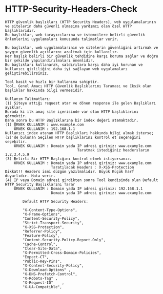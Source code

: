 # HTTP-Security-Headers-Check
    HTTP güvenlik başlıkları (HTTP Security Headers), web uygulamalarının ve sitelerin daha güvenli olmasına yardımcı olan özel HTTP başlıklarıdır. 
    Bu başlıklar, web tarayıcılarına ve istemcilere belirli güvenlik önlemlerini uygulamaları konusunda talimatlar verir.
        
    Bu başlıklar, web uygulamalarının ve sitelerin güvenliğini artırmak ve yaygın güvenlik açıklarını azaltmak için kullanılır. 
    Her başlık belirli bir güvenlik tehdidine karşı koruma sağlar ve doğru bir şekilde yapılandırılmaları önemlidir. 
    Bu başlıkları kullanarak, saldırılara karşı daha iyi korunan ve kullanıcı gizliliğini daha iyi sağlayan web uygulamaları geliştirebilirsiniz.
              
    Tool basit ve hızlı bir kullanıma sahiptir. 
    Tool, Genel Amacı HTTP Güvenlik Başlıklarını Taraması ve Eksik olan başlıklar hakkında bilgi vermesidir.
              
    Kullanım Talimatları:
    (1) Siteye attığı request atar ve dönen response ile gelen Başlıkları ayıklar. 
    Burada ki ilk amaç site içerisinde var olan HTTP başlıklarını görmektir.
    Daha sonra bu HTTP Başlıklarına bir index değeri atamaktadır.
    (1) ÖRNEK KULLANIM : www.example.com
        ÖRNEK KULLANIM : 192.168.1.1
    Kullanıcı index atanan HTTP Başlıkları hakkında bilgi almak isterse;
    (2)'de bulunan Seçilen HTTP başlıklarını kontrol et seçeneğini seçebilir.
        ÖRNEK KULLANIM : Domain yada IP adresi giriniz: www.example.com
                                     Taratmak istediğiniz headersların 1,2,3,4,5,9
    (3) Belirli Bir HTTP Başlığını kontrol etmek istiyorsanız.
        ÖRNEK KULLANIM : Domain yada IP adresi giriniz: www.example.com
                         Taratılacak Headers : X-XSS-Protection
    Dikkat!! Headers ismi düzgün yazılmalıdır. Büyük Küçük harf duyarlıdır. Hata verir.
    (4) IP veya Domain adresi girdikten sonra Tool kendisinde olan Default HTTP Security Başlıklarını Tarar
        ÖRNEK KULLANIM : Domain yada IP adresi giriniz: 192.168.1.1
                         Domain yada IP adresi giriniz: www.example.com
          
            Default HTTP Security Headers:
            
            "X-Content-Type-Options",
            "X-Frame-Options",
            "Content-Security-Policy",
            "Strict-Transport-Security",
            "X-XSS-Protection",
            "Referrer-Policy",
            "Feature-Policy",
            "Content-Security-Policy-Report-Only",
            "Cache-Control",
            "Clear-Site-Data",
            "X-Permitted-Cross-Domain-Policies",
            "Expect-CT",
            "Public-Key-Pins",
            "X-Content-Security-Policy",
            "X-Download-Options" ,
            "X-DNS-Prefetch-Control",
            "X-Robots-Tag" ,
            "X-Request-ID"    ,
            "X-UA-Compatible",  


